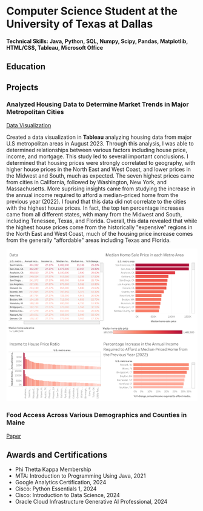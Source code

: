 # Computer Science Student at the University of Texas at Dallas

#### Technical Skills: Java, Python, SQL, Numpy, Scipy, Pandas, Matplotlib, HTML/CSS, Tableau, Microsoft Office

## Education

## Projects
### Analyzed Housing Data to Determine Market Trends in Major Metropolitan Cities
[Data Visualization](https://public.tableau.com/views/HomeAffordability_17234935713680/Dashboard1?:language=en-US&:sid=&:redirect=auth&:display_count=n&:origin=viz_share_link)

Created a data visualization in **Tableau** analyzing housing data from major U.S metropolitan areas in August 2023. Through this analysis, I was able to determined relationships between various factors including house price, income, and mortgage. This study led to several important conclusions. I determined that housing prices were strongly correlated to geography, with higher house prices in the North East and West Coast, and lower prices in the Midwest and South, much as expected. The seven highest prices came from cities in California, followed by Washington, New York, and Massachusetts. More suprising insights came from studying the increase in the annual income required to afford a median-priced home from the previous year (2022). I found that this data did not correlate to the cities with the highest house prices. In fact, the top ten percentage increases came from all different states, with many from the Midwest and South, including Tenessee, Texas, and Florida. Overall, this data revealed that while the highest house prices come from the historically "expensive" regions in the North East and West Coast, much of the housing price increase comes from the generally "affordable" areas including Texas and Florida.

![Home Affordability](/img/Tableau_Project.png)

### Food Access Across Various Demographics and Counties in Maine
<a href="/Food Access Across Various Demographics and Counties in Maine/Food Access Across Various Demographics and Counties in Maine.pdf" target="_blank">Paper</a>

## Awards and Certifications
- Phi Thetta Kappa Membership
- MTA: Introduction to Programming Using Java, 2021
- Google Analytics Certification, 2024
- Cisco: Python Essentials 1, 2024
- Cisco: Introduction to Data Science, 2024
- Oracle Cloud Infrastructure Generative AI Professional, 2024 
